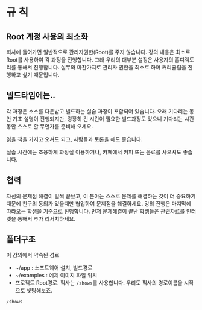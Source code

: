 # 규 칙

## Root 계정 사용의 최소화
회사에 들어가면 일반적으로 관리자권한(Root)를 주지 않습니다.
강의 내용은 최소로 Root를 사용하여 각 과정을 진행합니다. 그래 우리의 대부분 설정은 사용자의 홈디렉토리를 통해서 진행합니다.
실무와 마찬가지로 관리자 권한을 최소로 하며 커리큘럼을 진행하고 싶기 때문입니다.

## 빌드타임에는..
각 과정은 소스를 다운받고 빌드하는 실습 과정이 포함되어 있습니다.
오래 기다리는 동안 기초 설명이 진행되지만,
굉장히 긴 시간이 필요한 빌드과정도 있으니 기다리는 시간동안 스스로 할 무언가를 준비해 오세요.

읽을 책을 가지고 오셔도 되고, 사람들과 토론을 해도 좋습니다.

실습 시간에는 조용하게 화장실 이용하거나, 카페에서 커피 또는 음료를 사오셔도 좋습니다.

## 협력
자신의 문제점 해결이 일찍 끝났고, 이 분야는 스스로 문제를 해결하는 것이 더 중요하기 때문에 친구의 동의가 있을때만 협업하여 문제점을 해결하세요.
강의 진행은 마지막에 따라오는 학생을 기준으로 진행합니다. 먼저 문제해결이 끝난 학생들은 관련자료를 인터넷을 통해서 추가 리서치하세요.

## 폴더구조
이 강의에서 약속된 경로
- ~/app : 소프트웨어 설치, 빌드경로
- ~/examples : 예제 이미지 파일 위치
- 프로젝트 Root경로. 픽사는 `/shows`를 사용합니다. 우리도 픽사의 경로이름을 시작으로 셋팅해보죠.
```
/shows
```